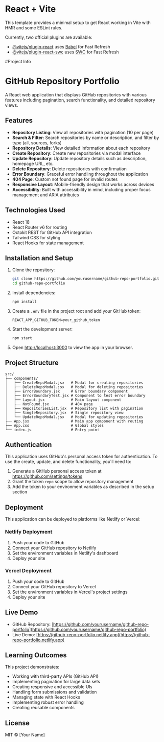 # React + Vite

This template provides a minimal setup to get React working in Vite with HMR and some ESLint rules.

Currently, two official plugins are available:

- [@vitejs/plugin-react](https://github.com/vitejs/vite-plugin-react/blob/main/packages/plugin-react/README.md) uses [Babel](https://babeljs.io/) for Fast Refresh
- [@vitejs/plugin-react-swc](https://github.com/vitejs/vite-plugin-react-swc) uses [SWC](https://swc.rs/) for Fast Refresh


#Project Info


# GitHub Repository Portfolio

A React web application that displays GitHub repositories with various features including pagination, search functionality, and detailed repository views.

## Features

- **Repository Listing**: View all repositories with pagination (10 per page)
- **Search & Filter**: Search repositories by name or description, and filter by type (all, sources, forks)
- **Repository Details**: View detailed information about each repository 
- **Create Repository**: Create new repositories via modal interface
- **Update Repository**: Update repository details such as description, homepage URL, etc.
- **Delete Repository**: Delete repositories with confirmation
- **Error Boundary**: Graceful error handling throughout the application
- **404 Page**: Custom not found page for invalid routes
- **Responsive Layout**: Mobile-friendly design that works across devices
- **Accessibility**: Built with accessibility in mind, including proper focus management and ARIA attributes

## Technologies Used

- React 18
- React Router v6 for routing
- Octokit REST for GitHub API integration
- Tailwind CSS for styling
- React Hooks for state management

## Installation and Setup

1. Clone the repository:
   ```bash
   git clone https://github.com/yourusername/github-repo-portfolio.git
   cd github-repo-portfolio
   ```

2. Install dependencies:
   ```bash
   npm install
   ```

3. Create a `.env` file in the project root and add your GitHub token:
   ```
   REACT_APP_GITHUB_TOKEN=your_github_token
   ```

4. Start the development server:
   ```bash
   npm start
   ```

5. Open [http://localhost:3000](http://localhost:3000) to view the app in your browser.

## Project Structure

```
src/
├── components/
│   ├── CreateRepoModal.jsx   # Modal for creating repositories
│   ├── DeleteRepoModal.jsx   # Modal for deleting repositories
│   ├── ErrorBoundary.jsx     # Error boundary component
│   ├── ErrorBoundaryTest.jsx # Component to test error boundary
│   ├── Layout.jsx            # Main layout component
│   ├── NotFound.jsx          # 404 page
│   ├── RepositoriesList.jsx  # Repository list with pagination
│   ├── SingleRepository.jsx  # Single repository view
│   └── UpdateRepoModal.jsx   # Modal for updating repositories
├── App.jsx                   # Main app component with routing
├── App.css                   # Global styles
└── index.js                  # Entry point
```

## Authentication

This application uses GitHub's personal access token for authentication. To use the create, update, and delete functionality, you'll need to:

1. Generate a GitHub personal access token at https://github.com/settings/tokens
2. Grant the token `repo` scope to allow repository management
3. Add the token to your environment variables as described in the setup section

## Deployment

This application can be deployed to platforms like Netlify or Vercel:

### Netlify Deployment
1. Push your code to GitHub
2. Connect your GitHub repository to Netlify
3. Set the environment variables in Netlify's dashboard
4. Deploy your site

### Vercel Deployment
1. Push your code to GitHub
2. Connect your GitHub repository to Vercel
3. Set the environment variables in Vercel's project settings
4. Deploy your site

## Live Demo

- GitHub Repository: [https://github.com/yourusername/github-repo-portfolio](https://github.com/yourusername/github-repo-portfolio)
- Live Demo: [https://github-repo-portfolio.netlify.app](https://github-repo-portfolio.netlify.app)

## Learning Outcomes

This project demonstrates:
- Working with third-party APIs (GitHub API)
- Implementing pagination for large data sets
- Creating responsive and accessible UIs
- Handling form submissions and validation
- Managing state with React Hooks
- Implementing robust error handling
- Creating reusable components

## License

MIT © [Your Name]